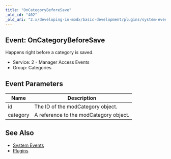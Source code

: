 ```yaml
---
title: "OnCategoryBeforeSave"
_old_id: "402"
_old_uri: "2.x/developing-in-modx/basic-development/plugins/system-events/oncategorybeforesave"
---
```


## Event: OnCategoryBeforeSave

Happens right before a category is saved.

- Service: 2 - Manager Access Events
- Group: Categories

## Event Parameters

| Name     | Description                            |
| -------- | -------------------------------------- |
| id       | The ID of the modCategory object.      |
| category | A reference to the modCategory object. |

## See Also

- [System Events](extending-modx/plugins/system-events "System Events")
- [Plugins](extending-modx/plugins "Plugins")
